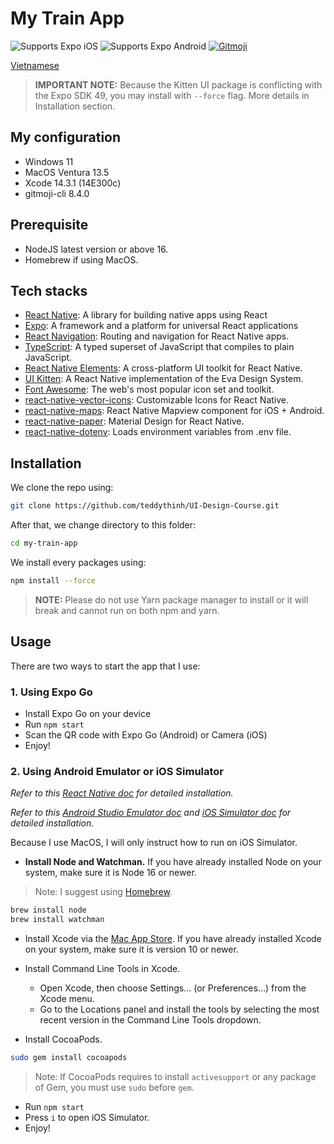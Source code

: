 # My Train App

<p>
  <!-- iOS -->
  <img alt="Supports Expo iOS" longdesc="Supports Expo iOS" src="https://img.shields.io/badge/iOS-4630EB.svg?style=flat-square&logo=APPLE&labelColor=999999&logoColor=fff" />
  <!-- Android -->
  <img alt="Supports Expo Android" longdesc="Supports Expo Android" src="https://img.shields.io/badge/Android-4630EB.svg?style=flat-square&logo=ANDROID&labelColor=A4C639&logoColor=fff" />
  <!-- Gitmoji -->
  <a href="https://gitmoji.dev">
    <img
      src="https://img.shields.io/badge/gitmoji-%20😜%20😍-FFDD67.svg?style=flat-square"
      alt="Gitmoji"
    />
  </a>
</p>

[Vietnamese](https://github.com/teddythinh/UI-Design-Course/blob/main/my-train-app/HuongDanSuDung.md)

> **IMPORTANT NOTE:** Because the Kitten UI package is conflicting with the Expo SDK 49, you may install with `--force` flag. More details in Installation section.

## My configuration

- Windows 11
- MacOS Ventura 13.5
- Xcode 14.3.1 (14E300c)
- gitmoji-cli 8.4.0

## Prerequisite

- NodeJS latest version or above 16.
- Homebrew if using MacOS.

## Tech stacks

- [React Native](https://reactnative.dev/): A library for building native apps using React
- [Expo](https://expo.dev/): A framework and a platform for universal React applications
- [React Navigation](https://reactnavigation.org/): Routing and navigation for React Native apps.
- [TypeScript](https://www.typescriptlang.org/): A typed superset of JavaScript that compiles to plain JavaScript.
- [React Native Elements](https://reactnativeelements.com/): A cross-platform UI toolkit for React Native.
- [UI Kitten](https://akveo.github.io/react-native-ui-kitten/): A React Native implementation of the Eva Design System.
- [Font Awesome](https://fontawesome.com/): The web's most popular icon set and toolkit.
- [react-native-vector-icons](https://github.com/oblador/react-native-vector-icons): Customizable Icons for React Native.
- [react-native-maps](https://github.com/react-native-maps/react-native-maps): React Native Mapview component for iOS + Android.
- [react-native-paper](https://reactnativepaper.com/): Material Design for React Native.
- [react-native-dotenv](https://github.com/goatandsheep/react-native-dotenv): Loads environment variables from .env file.

## Installation

We clone the repo using:

```bash
git clone https://github.com/teddythinh/UI-Design-Course.git
```

After that, we change directory to this folder:

```bash
cd my-train-app
```

We install every packages using:

```bash
npm install --force
```

> **NOTE:** Please do not use Yarn package manager to install or it will break and cannot run on both npm and yarn.

## Usage

There are two ways to start the app that I use:

### 1. Using Expo Go

- Install Expo Go on your device
- Run `npm start`
- Scan the QR code with Expo Go (Android) or Camera (iOS)
- Enjoy!

### 2. Using Android Emulator or iOS Simulator

_Refer to this [React Native doc](https://reactnative.dev/docs/environment-setup) for detailed installation._

_Refer to this [Android Studio Emulator doc](https://docs.expo.dev/workflow/android-studio-emulator/) and [iOS Simulator doc](https://docs.expo.dev/workflow/ios-simulator/) for detailed installation._

Because I use MacOS, I will only instruct how to run on iOS Simulator.

- **Install Node and Watchman.** If you have already installed Node on your system, make sure it is Node 16 or newer.

> Note: I suggest using [Homebrew](https://brew.sh/).

```bash
brew install node
brew install watchman
```

- Install Xcode via the [Mac App Store](https://apps.apple.com/us/app/xcode/id497799835?mt=12). If you have already installed Xcode on your system, make sure it is version 10 or newer.

- Install Command Line Tools in Xcode.
  - Open Xcode, then choose Settings... (or Preferences...) from the Xcode menu.
  - Go to the Locations panel and install the tools by selecting the most recent version in the Command Line Tools dropdown.

- Install CocoaPods.

```bash
sudo gem install cocoapods
```

> Note: If CocoaPods requires to install `activesupport` or any package of Gem, you must use `sudo` before `gem`.

- Run `npm start`
- Press `i` to open iOS Simulator.
- Enjoy!
